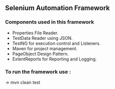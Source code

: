 ## Selenium Automation Framework

### Components used in this framework
- Properties File Reader.
- TestData Reader using JSON.
- TestNG for execution control and Listeners.
- Maven for project management.
- PageObject Design Pattern.
- ExtentReports for Reporting and Logging.

### To run the framework use :
-> mvn clean test
